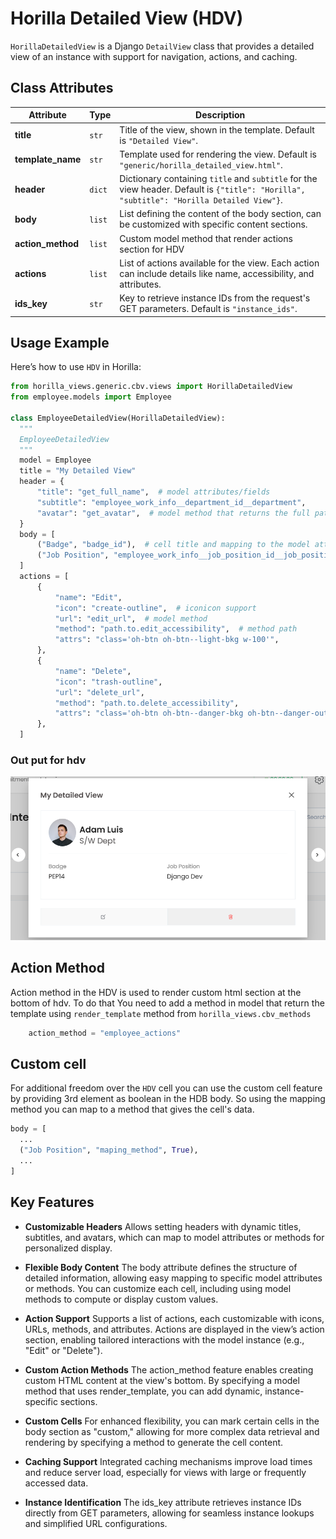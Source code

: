 # Horilla Detailed View (HDV)

`HorillaDetailedView` is a Django `DetailView` class that provides a detailed view of an instance with support for navigation, actions, and caching.

## Class Attributes

| Attribute         | Type   | Description                                                                                                                               |
| ----------------- | ------ | ----------------------------------------------------------------------------------------------------------------------------------------- |
| **title**         | `str`  | Title of the view, shown in the template. Default is `"Detailed View"`.                                                                   |
| **template_name** | `str`  | Template used for rendering the view. Default is `"generic/horilla_detailed_view.html"`.                                                  |
| **header**        | `dict` | Dictionary containing `title` and `subtitle` for the view header. Default is `{"title": "Horilla", "subtitle": "Horilla Detailed View"}`. |
| **body**          | `list` | List defining the content of the body section, can be customized with specific content sections.                                          |
| **action_method** | `list` | Custom model method that render actions section for HDV                                                                                   |
| **actions**       | `list` | List of actions available for the view. Each action can include details like name, accessibility, and attributes.                         |
| **ids_key**       | `str`  | Key to retrieve instance IDs from the request's GET parameters. Default is `"instance_ids"`.                                              |

## Usage Example

Here’s how to use `HDV` in Horilla:

```python
from horilla_views.generic.cbv.views import HorillaDetailedView
from employee.models import Employee

class EmployeeDetailedView(HorillaDetailedView):
  """
  EmployeeDetailedView
  """
  model = Employee
  title = "My Detailed View"
  header = {
      "title": "get_full_name",  # model attributes/fields
      "subtitle": "employee_work_info__department_id__department",
      "avatar": "get_avatar",  # model method that returns the full path
  }
  body = [
      ("Badge", "badge_id"),  # cell title and mapping to the model attribute/method
      ("Job Position", "employee_work_info__job_position_id__job_position"),
  ]
  actions = [
      {
          "name": "Edit",
          "icon": "create-outline",  # iconicon support
          "url": "edit_url",  # model method
          "method": "path.to.edit_accessibility",  # method path
          "attrs": "class='oh-btn oh-btn--light-bkg w-100'",
      },
      {
          "name": "Delete",
          "icon": "trash-outline",
          "url": "delete_url",
          "method": "path.to.delete_accessibility",
          "attrs": "class='oh-btn oh-btn--danger-bkg oh-btn--danger-outline w-100'",
      },
  ]
```

### Out put for hdv

![alt text](image-5.png)


## Action Method
Action method in the HDV is used to render custom html section at the bottom of hdv. To do that You need to add a method in model that return the template using `render_template` method from `horilla_views.cbv_methods`

```python
    action_method = "employee_actions"

```

## Custom cell
For additional freedom over the `HDV` cell you can use the custom cell feature by providing 3rd element as boolean in the HDB 
body. So using the mapping method you can map to a method that gives the cell's data.

```python
body = [
  ...
  ("Job Position", "maping_method", True),
  ...
]

```


## Key Features
- **Customizable Headers**
 Allows setting headers with dynamic titles, subtitles, and avatars, which can map to model attributes or methods for personalized display.
 
- **Flexible Body Content**
 The body attribute defines the structure of detailed information, allowing easy mapping to specific model attributes or methods. You can customize each cell, including using model methods to compute or display custom values.

- **Action Support**
 Supports a list of actions, each customizable with icons, URLs, methods, and attributes. Actions are displayed in the view’s action section, enabling tailored interactions with the model instance (e.g., "Edit" or "Delete").

- **Custom Action Methods**
 The action_method feature enables creating custom HTML content at the view's bottom. By specifying a model method that uses render_template, you can add dynamic, instance-specific sections.

- **Custom Cells**
 For enhanced flexibility, you can mark certain cells in the body section as "custom," allowing for more complex data retrieval and rendering by specifying a method to generate the cell content.

- **Caching Support**
 Integrated caching mechanisms improve load times and reduce server load, especially for views with large or frequently accessed data.

- **Instance Identification**
 The ids_key attribute retrieves instance IDs directly from GET parameters, allowing for seamless instance lookups and simplified URL configurations.